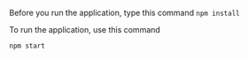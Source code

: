 Before you run the application, type this command
```npm install```


To run the application, use this command

```npm start```
